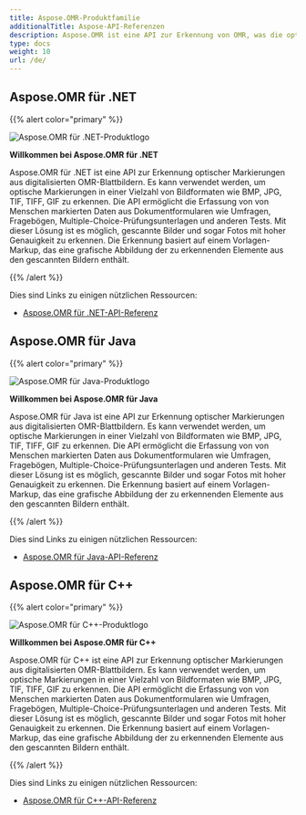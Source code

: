 ```yaml
---
title: Aspose.OMR-Produktfamilie
additionalTitle: Aspose-API-Referenzen
description: Aspose.OMR ist eine API zur Erkennung von OMR, was die optische Markierungserkennung bedeutet, optische Markierungen aus OMRSheet, einem digitalisierten Bildblatt.
type: docs
weight: 10
url: /de/
---
```


## Aspose.OMR für .NET

{{% alert color="primary" %}} 

![Aspose.OMR für .NET-Produktlogo](../logo_omr_net.svg)

**Willkommen bei Aspose.OMR für .NET**

Aspose.OMR für .NET ist eine API zur Erkennung optischer Markierungen aus digitalisierten OMR-Blattbildern. Es kann verwendet werden, um optische Markierungen in einer Vielzahl von Bildformaten wie BMP, JPG, TIF, TIFF, GIF zu erkennen. Die API ermöglicht die Erfassung von von Menschen markierten Daten aus Dokumentformularen wie Umfragen, Fragebögen, Multiple-Choice-Prüfungsunterlagen und anderen Tests. Mit dieser Lösung ist es möglich, gescannte Bilder und sogar Fotos mit hoher Genauigkeit zu erkennen. Die Erkennung basiert auf einem Vorlagen-Markup, das eine grafische Abbildung der zu erkennenden Elemente aus den gescannten Bildern enthält.

{{% /alert %}} 

Dies sind Links zu einigen nützlichen Ressourcen:
- [Aspose.OMR für .NET-API-Referenz](/omr/de/net/)


## Aspose.OMR für Java

{{% alert color="primary" %}} 

![Aspose.OMR für Java-Produktlogo](../logo_omr_java.svg)

**Willkommen bei Aspose.OMR für Java**

Aspose.OMR für Java ist eine API zur Erkennung optischer Markierungen aus digitalisierten OMR-Blattbildern. Es kann verwendet werden, um optische Markierungen in einer Vielzahl von Bildformaten wie BMP, JPG, TIF, TIFF, GIF zu erkennen. Die API ermöglicht die Erfassung von von Menschen markierten Daten aus Dokumentformularen wie Umfragen, Fragebögen, Multiple-Choice-Prüfungsunterlagen und anderen Tests. Mit dieser Lösung ist es möglich, gescannte Bilder und sogar Fotos mit hoher Genauigkeit zu erkennen. Die Erkennung basiert auf einem Vorlagen-Markup, das eine grafische Abbildung der zu erkennenden Elemente aus den gescannten Bildern enthält.

{{% /alert %}} 

Dies sind Links zu einigen nützlichen Ressourcen:

- [Aspose.OMR für Java-API-Referenz](/omr/java/)


## Aspose.OMR für C++

{{% alert color="primary" %}} 

![Aspose.OMR für C++-Produktlogo](../logo_omr_cpp.svg)

**Willkommen bei Aspose.OMR für C++**

Aspose.OMR für C++ ist eine API zur Erkennung optischer Markierungen aus digitalisierten OMR-Blattbildern. Es kann verwendet werden, um optische Markierungen in einer Vielzahl von Bildformaten wie BMP, JPG, TIF, TIFF, GIF zu erkennen. Die API ermöglicht die Erfassung von von Menschen markierten Daten aus Dokumentformularen wie Umfragen, Fragebögen, Multiple-Choice-Prüfungsunterlagen und anderen Tests. Mit dieser Lösung ist es möglich, gescannte Bilder und sogar Fotos mit hoher Genauigkeit zu erkennen. Die Erkennung basiert auf einem Vorlagen-Markup, das eine grafische Abbildung der zu erkennenden Elemente aus den gescannten Bildern enthält.

{{% /alert %}} 

Dies sind Links zu einigen nützlichen Ressourcen:

- [Aspose.OMR für C++-API-Referenz](/omr/cpp/)